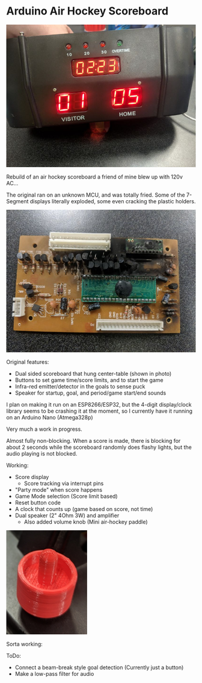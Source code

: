 # Arduino Air Hockey Scoreboard

![alt text](https://raw.githubusercontent.com/gcurtis79/scoreboard/master/images/scoreup.jpg "Air Hockey Scoreoard")

Rebuild of an air hockey scoreboard a friend of mine blew up with 120v AC...

The original ran on an unknown MCU, and was totally fried. Some of the 7-Segment displays literally exploded, some even cracking the plastic holders.

![alt text](https://raw.githubusercontent.com/gcurtis79/scoreboard/master/images/burnt.jpg "burnt board")

Original features:
* Dual sided scoreboard that hung center-table (shown in photo)
* Buttons to set game time/score limits, and to start the game
* Infra-red emitter/detector in the goals to sense puck
* Speaker for startup, goal, and period/game start/end sounds

I plan on making it run on an ESP8266/ESP32, but the 4-digit display/clock library seems to be crashing it at the moment, so I currently have it running on an Arduino Nano (Atmega328p)

Very much a work in progress.

Almost fully non-blocking. When a score is made, there is blocking for about 2 seconds while the scoreboard randomly does flashy lights, but the audio playing is not blocked.

Working:
* Score display
    * Score tracking via interrupt pins
* "Party mode" when score happens
* Game Mode selection (Score limit based)
* Reset button code
* A clock that counts up (game based on score, not time)
* Dual speaker (2" 4Ohm 3W) and amplifier
    * Also added volume knob (Mini air-hockey paddle)

![alt text](https://raw.githubusercontent.com/gcurtis79/scoreboard/master/images/Paddle-Knob.jpg "Air Hockey Paddle Knob")

Sorta working:

ToDo:
* Connect a beam-break style goal detection (Currently just a button)
* Make a low-pass filter for audio
